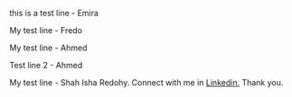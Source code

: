 this is a test line - Emira

My test line - Fredo

My test line - Ahmed

Test line 2 - Ahmed

My test line - Shah Isha Redohy. Connect with me in [Linkedin.](https://www.linkedin.com/in/shah-isha-redohy-58906b197/) Thank you.